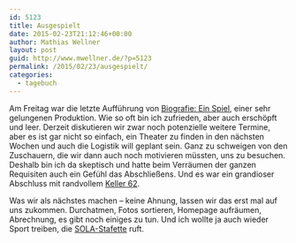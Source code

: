 ```yaml
---
id: 5123
title: Ausgespielt
date: 2015-02-23T21:12:46+00:00
author: Mathias Wellner
layout: post
guid: http://www.mwellner.de/?p=5123
permalink: /2015/02/23/ausgespielt/
categories:
  - tagebuch
---
```

Am Freitag war die letzte Aufführung von <a href="http://dramateure.ch/wordpress/produktionen/biografie-ein-spiel/" title="Biografie: Ein Spiel" target="_blank">Biografie: Ein Spiel</a>, einer sehr gelungenen Produktion. Wie so oft bin ich zufrieden, aber auch erschöpft und leer. Derzeit diskutieren wir zwar noch potenzielle weitere Termine, aber es ist gar nicht so einfach, ein Theater zu finden in den nächsten Wochen und auch die Logistik will geplant sein. Ganz zu schweigen von den Zuschauern, die wir dann auch noch motivieren müssten, uns zu besuchen. Deshalb bin ich da skeptisch und hatte beim Verräumen der ganzen Requisiten auch ein Gefühl das Abschließens. Und es war ein grandioser Abschluss mit randvollem <a href="http://keller62.ch/" title="Keller62" target="_blank">Keller 62</a>. 

Was wir als nächstes machen &ndash; keine Ahnung, lassen wir das erst mal auf uns zukommen. Durchatmen, Fotos sortieren, Homepage aufräumen, Abrechnung, es gibt noch einiges zu tun. Und ich wollte ja auch wieder Sport treiben, die <a href="http://de.wikipedia.org/wiki/SOLA-Stafette" title="SOLA-Stafette" target="_blank">SOLA-Stafette</a> ruft.